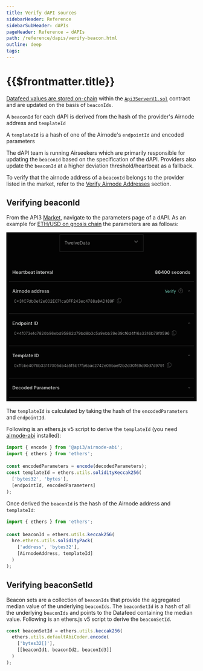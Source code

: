 ```yaml
---
title: Verify dAPI sources
sidebarHeader: Reference
sidebarSubHeader: dAPIs
pageHeader: Reference → dAPIs
path: /reference/dapis/verify-beacon.html
outline: deep
tags:
---
```


<PageHeader/>

<SearchHighlight/>

<FlexStartTag/>

# {{$frontmatter.title}}

[Datafeed values are stored on-chain](/reference/dapis/understand/#data-feeds-values-stored-on-chain)
within the
[`Api3ServerV1.sol`<ExternalLinkImage/>](https://github.com/api3dao/airnode-protocol-v1/tree/79b509f0e88a96fa4ea3cd576685051d37c9a504/contracts/api3-server-v1)
contract and are updated on the basis of `beaconIds`.

A `beaconId` for each dAPI is derived from the hash of the provider's Airnode
address and `templateId`

A `templateId` is a hash of one of the Airnode's `endpointId` and encoded
parameters

The dAPI team is running Airseekers which are primarily responsible for updating
the `beaconId` based on the specification of the dAPI. Providers also update the
`beaconId` at a higher deviation threshold/heartbeat as a fallback.

To verify that the airnode address of a `beaconId` belongs to the provider
listed in the market, refer to the
[Verify Airnode Addresses](/reference/airnode/latest/developers/verify-airnode-addresses.md)
section.

## Verifying beaconId

From the API3 [Market<externalLinkImage/>](https://market.api3.org/dapis),
navigate to the parameters page of a dAPI. As an example for
[ETH/USD on gnosis chain<externalLinkImage/>](https://market.api3.org/dapis/gnosis/ETH-USD/parameters)
the parameters are as follows:

<img src="./assets/images/dapi-parameters.png"/>

The `templateId` is calculated by taking the hash of the `encodedParameters` and
`endpointId`.

Following is an ethers.js v5 script to derive the `templateId` (you need
[airnode-abi](../airnode/latest/packages/airnode-abi.md) installed):

```javascript
import { encode } from '@api3/airnode-abi';
import { ethers } from 'ethers';

const encodedParameters = encode(decodedParameters);
const templateId = ethers.utils.solidityKeccak256(
  ['bytes32', 'bytes'],
  [endpointId, encodedParameters]
);
```

Once derived the `beaconId` is the hash of the Airnode address and `templateId`:

```javascript
import { ethers } from 'ethers';

const beaconId = ethers.utils.keccak256(
  hre.ethers.utils.solidityPack(
    ['address', 'bytes32'],
    [AirnodeAddress, templateId]
  )
);
```

## Verifying beaconSetId

Beacon sets are a collection of `beaconIds` that provide the aggregated median
value of the underlying `beaconIds`. The `beaconSetId` is a hash of all the
underlying `beaconIds` and points to the Datafeed containing the median value.
Following is an ethers.js v5 script to derive the `beaconSetId`.

```javascript
const beaconSetId = ethers.utils.keccak256(
  ethers.utils.defaultAbiCoder.encode(
    ['bytes32[]'],
    [[beaconId1, beaconId2, beaconId3]]
  )
);
```

<FlexEndTag/>
